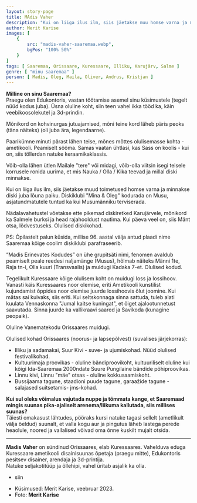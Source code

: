 ```yaml
---
layout: story-page
title: MAdis Vaher
description: "Kui on liiga ilus ilm, siis jäetakse muu homse varna ja minnakse diski."
author: Merit Karise
images: [
    {
        src: "madis-vaher-saaremaa.webp",
        bgPos: "100% 50%"
    }
]
tags: [ Saaremaa, Orissaare, Kuressaare, Illiku, Karujärv, Salme ]
genre: [ "minu saaremaa" ]
person: [ Madis, Oleg, Maila, Oliver, Andrus, Kristjan ]
---
```


<!-- # {{$doc.title}} -->

**Milline on sinu Saaremaa?** \
Praegu olen Edukontoris, vastan töötamise asemel sinu küsimustele (tegelt nüüd kodus juba). Üsna oluline koht, siin teen vahel ikka tööd ka, käin veebikoosolekutel ja 3d-prindin. 

Mõnikord on kohvinurgas jutuajamised, mõni teine kord läheb päris peoks (täna näiteks) (oli juba ära, legendaarne).

Paarikümne minuti pärast lähen teise, mõnes mõttes olulisemasse kohta - ametikooli. Peamiselt sööma. Samas vaatan ühtlasi, kas Sass on koolis - kui on, siis töllerdan natuke keraamikaklassis. 

Võib-olla lähen ütlen Mailale "tere" või midagi, võib-olla viitsin isegi teisele korrusele ronida uurima, et mis Nauka / Olla / Kika teevad ja millal diski minnakse.

Kui on liiga ilus ilm, siis jäetakse muud toimetused homse varna ja minnakse diski juba lõuna paiku. Diskiklubi "Mina & Oleg" kodurada on Musu, asjatundmatutele tuntud ka kui Musumänniku terviserada. 

Nädalavahetustel võetakse ette pikemad diskiretked Karujärvele, mõnikord ka Salmele burksi ja head rajahooldust nautima. Kui päeva veel on, siis Mänt otsa, lõdvestuseks. Olulised diskikohad.

PS: Õpilastelt palun küsida, millise 96. aastal välja antud plaadi nime Saaremaa kõige coolim diskiklubi parafraseerib.

“Madis Erinevates Kodudes” on ühe grupitsäti nimi, fenomen avaldub peamiselt peale reedesi naljamänge (Musus), hõlmab näiteks Männi 1te, Raja tn-i, Olla kuuri (Transvaalis) ja muidugi Kadaka 7-et. Olulised kodud.

Tegelikult Kuressaare kõige olulisem koht on muidugi loss ja lossihoov. Vanasti käis Kuressaares noor olemise, eriti Ametikooli kunstilist kujundamist õppides noor olemise juurde lossihoovis õlut joomine. Kui mätas sai kuivaks, siis eriti. Kui seltskonnaga sinna sattuda, tuleb alati kuulata Vennaskonna "Jumal kaitse kuningat", et õiget ajalootunnetust saavutada. 
Sinna juurde ka vallikraavi saared ja Savikoda (kunagine peopaik).

Oluline Vanematekodu Orissaares muidugi.

Olulised kohad Orissaares (noorus- ja lapsepõlvest) (suvalises järjekorras): 
- Illiku ja sadamakai, Suur Kivi - suve- ja ujumiskohad. Nüüd olulised festivalikohad.
- Kultuurimaja proovikas - oluline bändiproovikoht, kultuuriliselt oluline kui kõigi Ida-Saaremaa 2000ndate Suure Pungilaine bändide põhiproovikas.
- Linnu kivi, Linnu "mäe" otsas - oluline kokkusaamiskoht.
- Bussijaama tagune, staadioni puude tagune, garaažide tagune - salajased suitsetamis- jms-kohad.

**Kui sul oleks võimalus vajutada nuppe ja tõmmata kange, et Saaremaad mingis suunas pika-ajaliselt arenema/liikuma kallutada, siis millises suunas?** \
Täiesti omakasust lähtudes, pööraks kursi natuke tagasi sellelt (ametlikult välja öeldud) suunalt, et valla kogu aur ja pingutus läheb lastega perede heaolule, noored ja vallalised võivad oma õnne kuskilt mujalt otsida.

* * *

**Madis Vaher** on sündinud Orissaares, elab Kuressaares. Vahelduva eduga Kuressaare ametikooli disainisuunas õpetaja (praegu mitte), Edukontoris pesitsev disainer, arendaja ja 3d-printija. \
Natuke seljakotitüüp ja õllehipi, vahel üritab asjalik ka olla.

<story-author :author="author"></story-author>

<details-wrapper summary="Mis mõtted tekkisid?">

- siin

</details-wrapper>

<details-wrapper summary="Allikad" class="text-sm" icon="icon-park-outline:document-folder">

- Küsimused: Merit Karise, veebruar 2023.
- Foto: **Merit Karise**

</details-wrapper>
